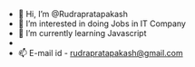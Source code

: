 - 👋 Hi, I’m @Rudrapratapakash
- 👀 I’m interested in doing Jobs in IT Company
- 🌱 I’m currently learning Javascript
- 
- 📫 E-mail id - rudrapratapakash@gmail.com

<!---
Rudrapratapakash/Rudrapratapakash is a ✨ special ✨ repository because its `README.md` (this file) appears on your GitHub profile.
You can click the Preview link to take a look at your changes.
--->
